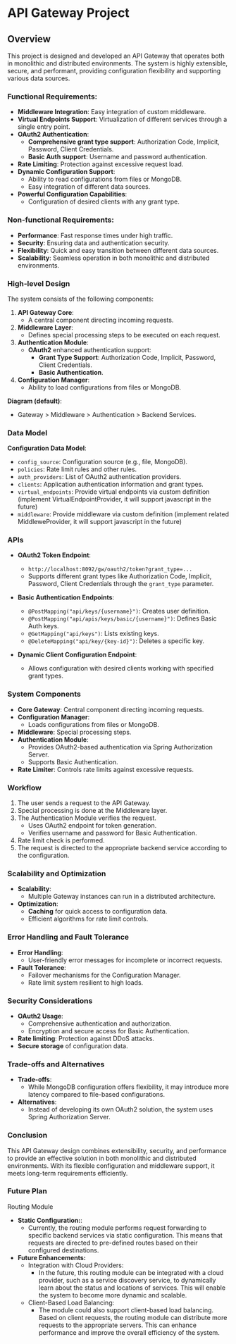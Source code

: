 
# API Gateway Project

## Overview
This project is designed and developed an API Gateway that operates both in monolithic and distributed environments. The system is highly extensible, secure, and performant, providing configuration flexibility and supporting various data sources.

### Functional Requirements:
- **Middleware Integration**: Easy integration of custom middleware.
- **Virtual Endpoints Support**: Virtualization of different services through a single entry point.
- **OAuth2 Authentication**:
  - **Comprehensive grant type support**: Authorization Code, Implicit, Password, Client Credentials.
  - **Basic Auth support**: Username and password authentication.
- **Rate Limiting**: Protection against excessive request load.
- **Dynamic Configuration Support**:
  - Ability to read configurations from files or MongoDB.
  - Easy integration of different data sources.
- **Powerful Configuration Capabilities**:
  - Configuration of desired clients with any grant type.

### Non-functional Requirements:
- **Performance**: Fast response times under high traffic.
- **Security**: Ensuring data and authentication security.
- **Flexibility**: Quick and easy transition between different data sources.
- **Scalability**: Seamless operation in both monolithic and distributed environments.

### High-level Design
The system consists of the following components:
1. **API Gateway Core**:
   - A central component directing incoming requests.
2. **Middleware Layer**:
   - Defines special processing steps to be executed on each request.
3. **Authentication Module**:
   - **OAuth2** enhanced authentication support:
     - **Grant Type Support**: Authorization Code, Implicit, Password, Client Credentials.
     - **Basic Authentication**.
4. **Configuration Manager**:
   - Ability to load configurations from files or MongoDB.

**Diagram (default)**:
- Gateway > Middleware > Authentication > Backend Services.


### Data Model
**Configuration Data Model**:
- `config_source`: Configuration source (e.g., file, MongoDB).
- `policies`: Rate limit rules and other rules.
- `auth_providers`: List of OAuth2 authentication providers.
- `clients`: Application authentication information and grant types.
- `virtual_endpoints`: Provide virtual endpoints via custom definition (implement VirtualEndpointProvider, it will support javascript in the future)
- `middleware`: Provide middleware via custom definition (implement related MiddleweProvider, it will support javascript in the future)

### APIs
- **OAuth2 Token Endpoint**:
  - `http://localhost:8092/gw/oauth2/token?grant_type=...`
  - Supports different grant types like Authorization Code, Implicit, Password, Client Credentials through the `grant_type` parameter.

- **Basic Authentication Endpoints**:
  - `@PostMapping("api/keys/{username}")`: Creates user definition.
  - `@PostMapping("api/apis/keys/basic/{username}")`: Defines Basic Auth keys.
  - `@GetMapping("api/keys")`: Lists existing keys.
  - `@DeleteMapping("api/key/{key-id}")`: Deletes a specific key.

- **Dynamic Client Configuration Endpoint**:
  - Allows configuration with desired clients working with specified grant types.

### System Components
- **Core Gateway**: Central component directing incoming requests.
- **Configuration Manager**:
  - Loads configurations from files or MongoDB.
- **Middleware**: Special processing steps.
- **Authentication Module**:
  - Provides OAuth2-based authentication via Spring Authorization Server.
  - Supports Basic Authentication.
- **Rate Limiter**: Controls rate limits against excessive requests.

### Workflow
1. The user sends a request to the API Gateway.
2. Special processing is done at the Middleware layer.
3. The Authentication Module verifies the request.
   - Uses OAuth2 endpoint for token generation.
   - Verifies username and password for Basic Authentication.
4. Rate limit check is performed.
5. The request is directed to the appropriate backend service according to the configuration.

### Scalability and Optimization
- **Scalability**:
  - Multiple Gateway instances can run in a distributed architecture.
- **Optimization**:
  - **Caching** for quick access to configuration data.
  - Efficient algorithms for rate limit controls.

### Error Handling and Fault Tolerance
- **Error Handling**:
  - User-friendly error messages for incomplete or incorrect requests.
- **Fault Tolerance**:
  - Failover mechanisms for the Configuration Manager.
  - Rate limit system resilient to high loads.

### Security Considerations
- **OAuth2 Usage**:
  - Comprehensive authentication and authorization.
  - Encryption and secure access for Basic Authentication.
- **Rate limiting**: Protection against DDoS attacks.
- **Secure storage** of configuration data.

### Trade-offs and Alternatives
- **Trade-offs**:
  - While MongoDB configuration offers flexibility, it may introduce more latency compared to file-based configurations.
- **Alternatives**:
  - Instead of developing its own OAuth2 solution, the system uses Spring Authorization Server.

### Conclusion
This API Gateway design combines extensibility, security, and performance to provide an effective solution in both monolithic and distributed environments. With its flexible configuration and middleware support, it meets long-term requirements efficiently.

### Future Plan

Routing Module
- **Static Configuration:**:
    - Currently, the routing module performs request forwarding to specific backend services via static configuration. This means that requests are directed to pre-defined routes based on their configured destinations.
- **Future Enhancements:**
  - Integration with Cloud Providers:
    - In the future, this routing module can be integrated with a cloud provider, such as a service discovery service, to dynamically learn about the status and locations of services. This will enable the system to become more dynamic and scalable.
  - Client-Based Load Balancing:
    - The module could also support client-based load balancing. Based on client requests, the routing module can distribute more requests to the appropriate servers. This can enhance performance and improve the overall efficiency of the system.
